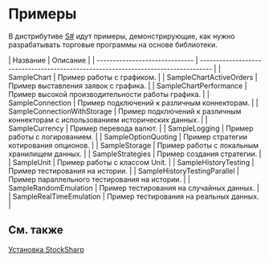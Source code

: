 # Примеры

В дистрибутиве [S\#](StockSharpAbout.md) идут примеры, демонстрирующие, как нужно разрабатывать торговые программы на основе библиотеки. 

| Название
                     | Описание
                                                                         |
| ------------------------------ | ---------------------------------------------------------------------------------- |
| SampleChart
                  | Пример работы с графиком.
                                                        |
| SampleChartActiveOrders
      | Пример выставления заявок с графика. 
                                            |
| SampleChartPerformance
       | Пример высокой производительности работы графика.
                                |
| SampleConnection
             | Пример подключений к различным коннекторам.
                                      |
| SampleConnectionWithStorage
  | Пример подключений к различным коннекторам с использованием исторических данных.
 |
| SampleCurrency
               | Пример перевода валют.
                                                           |
| SampleLogging
                | Пример работы с логированием.
                                                    |
| SampleOptionQuoting
          | Пример стратегии котирования опционов.
                                           |
| SampleStorage
                | Пример работы с локальным хранилищем данных.
                                     |
| SampleStrategies
             | Пример создания стратегии.
                                                       |
| SampleUnit
                   | Пример работы с классом Unit.
                                                    |
| SampleHistoryTesting
         | Пример тестирования на истории.
                                                  |
| SampleHistoryTestingParallel
 | Пример параллельного тестирования на истории.
                                    |
| SampleRandomEmulation
        | Пример тестирования на случайных данных.
                                         |
| SampleRealTimeEmulation
      | Пример тестирования на реальных данных.
                                          |

## См. также

[Установка StockSharp](StockSharpInstall.md)

